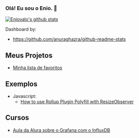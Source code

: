 ### Olá! Eu sou o Enio. 👋

[![Eniovalo's github stats](https://github-readme-stats.vercel.app/api?username=eniovalo)](https://github.com/anuraghazra/github-readme-stats)

Dashboard by:
- <https://github.com/anuraghazra/github-readme-stats>

## Meus Projetos
- [Minha lista de favoritos](https://github.com/eniovalo/favoritos)

## Exemplos
- Javascript:
  - [How to use Rollup Plugin Polyfill with ResizeObserver](https://github.com/eniovalo/rollup-plugin-polyfill-example-resizeobserver)

## Cursos
- [Aula da Alura sobre o Grafana com o InfluxDB](https://github.com/eniovalo/alura-grafana)
